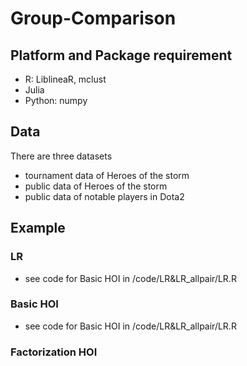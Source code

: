 # Group-Comparison

## Platform and Package requirement
- R: LiblineaR, mclust
- Julia
- Python: numpy

## Data 
There are three datasets
- tournament data of Heroes of the storm
- public data of Heroes of the storm
- public data of notable players in Dota2

## Example

### LR
- see code for Basic HOI in /code/LR&LR_allpair/LR.R
### Basic HOI
- see code for Basic HOI in /code/LR&LR_allpair/LR.R
### Factorization HOI
